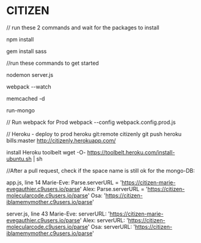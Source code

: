 # CITIZEN

// run these 2 commands and wait for the packages to install

npm install

gem install sass


//run these commands to get started

nodemon server.js

webpack --watch

memcached -d

run-mongo


// Run webpack for Prod
webpack --config webpack.config.prod.js


// Heroku - deploy to prod
heroku git:remote citizenly
git push heroku bills:master
http://citizenly.herokuapp.com/




install Heroku toolbelt
wget -O- https://toolbelt.heroku.com/install-ubuntu.sh | sh


//After a pull request, check if the space name is still ok for the mongo-DB:

app.js, line 14
Marie-Eve: Parse.serverURL = 'https://citizen-marie-evegauthier.c9users.io/parse'
Alex: Parse.serverURL = 'https://citizen-molecularcode.c9users.io/parse'
Osa: 'https://citizen-iblamemymother.c9users.io/parse'

server.js, line 43
Marie-Eve:  serverURL: 'https://citizen-marie-evegauthier.c9users.io/parse' 
Alex: serverURL: 'https://citizen-molecularcode.c9users.io/parse'
Osa: serverURL: 'https://citizen-iblamemymother.c9users.io/parse'